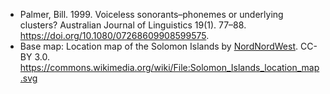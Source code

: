 - Palmer, Bill. 1999. Voiceless sonorants–phonemes or underlying clusters? Australian Journal of Linguistics 19(1). 77–88. https://doi.org/10.1080/07268609908599575.
- Base map: Location map of the Solomon Islands by [NordNordWest](https://commons.wikimedia.org/wiki/User:NordNordWest). CC-BY 3.0. https://commons.wikimedia.org/wiki/File:Solomon_Islands_location_map.svg